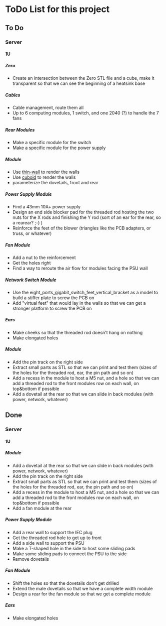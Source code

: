 # ToDo List for this project

## To Do

### Server

#### 1U

##### Zero

- Create an intersection between the Zero STL file and a cube, make it transparent so that we can see the beginning of a heatsink base

##### Cables

- Cable management, route them all 	
- Up to 6 computing modules, 1 switch, and one 2040 (?) to handle the 7 fans

##### Rear Modules

- Make a specific module for the switch
- Make a specific module for the power supply

##### Module

- Use [thin-wall](https://github.com/revarbat/BOSL2/wiki/walls.scad#module-thinning_wall) to render the walls
- Use [cuboid](https://github.com/revarbat/BOSL2/wiki/shapes3d.scad) to render the walls
- parameterize the dovetails, front and rear

##### Power Supply Module

- Find a 43mm 10A+ power supply
- Design an end side blocker pad for the threaded rod hosting the two nuts for the X rods and finishing the Y rod (sort of an ear for the rear, so a rearear? ;-) )
- Reinforce the feet of the blower (triangles like the PCB adapters, or truss, or whatever)

##### Fan Module

- Add a nut to the reinforcement
- Get the holes right
- Find a way to reroute the air flow for modules facing the PSU wall

##### Network Switch Module

- Use the eight_ports_gigabit_switch_feet_vertical_bracket as a model to build a stiffer plate to screw the PCB on
- Add "virtual feet" that would lay in the walls so that we can get a stronger platform to screw the PCB on

##### Ears

- Make cheeks so that the threaded rod doesn't hang on nothing
- Make elongated holes

##### Module

- Add the pin track on the right side
- Extract small parts as STL so that we can print and test them (sizes of the holes for the threaded rod, ear, the pin path and so on)
- Add a recess in the module to host a M5 nut, and a hole so that we can add a threaded rod to the front modules row on each wall, on top&bottom if possible
- Add a dovetail at the rear so that we can slide in back modules (with power, network, whatever)

## Done

### Server

#### 1U

##### Module

- Add a dovetail at the rear so that we can slide in back modules (with power, network, whatever)
- Add the pin track on the right side
- Extract small parts as STL so that we can print and test them (sizes of the holes for the threaded rod, ear, the pin path and so on)
- Add a recess in the module to host a M5 nut, and a hole so that we can add a threaded rod to the front modules row on each wall, on top&bottom if possible
- Add a fan module at the rear

##### Power Supply Module

- Add a rear wall to support the IEC plug
- Get the threaded rod hole to get up to front
- Add a side wall to support the PSU
- Make a T-shaped hole in the side to host some sliding pads
- Make some sliding pads to connect the PSU to the side
- Remove dovetails

##### Fan Module

- Shift the holes so that the dovetails don't get drilled
- Extend the male dovetails so that we have a complete width module
- Design a rear for the fan module so that we get a complete module

##### Ears

- Make elongated holes

